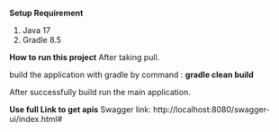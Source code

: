 **Setup Requirement**

1. Java 17
2. Gradle 8.5


**How to run this project**
After taking pull.

build the application with gradle by command : **gradle clean build**

After successfully build run the main application.


**Use full Link to get apis**
Swagger link: http://localhost:8080/swagger-ui/index.html#
